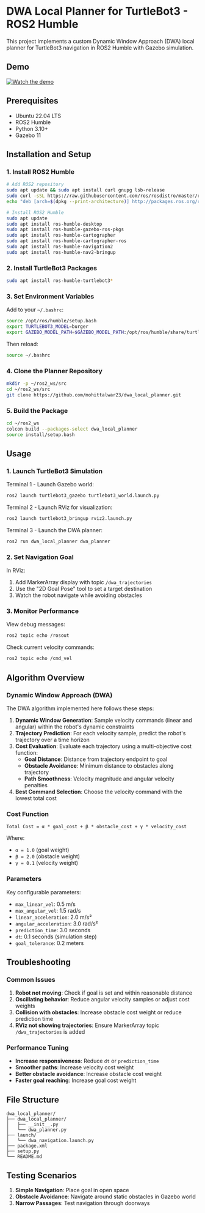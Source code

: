 # DWA Local Planner for TurtleBot3 - ROS2 Humble

This project implements a custom Dynamic Window Approach (DWA) local planner for TurtleBot3 navigation in ROS2 Humble with Gazebo simulation.

## Demo

[![Watch the demo](https://img.youtube.com/vi/4UaUDrEudNM/0.jpg)](https://www.youtube.com/watch?v=4UaUDrEudNM)

## Prerequisites

- Ubuntu 22.04 LTS
- ROS2 Humble
- Python 3.10+
- Gazebo 11

## Installation and Setup

### 1. Install ROS2 Humble

```bash
# Add ROS2 repository
sudo apt update && sudo apt install curl gnupg lsb-release
sudo curl -sSL https://raw.githubusercontent.com/ros/rosdistro/master/ros.asc | sudo apt-key add -
echo "deb [arch=$(dpkg --print-architecture)] http://packages.ros.org/ros2/ubuntu $(lsb_release -cs) main" | sudo tee /etc/apt/sources.list.d/ros2.list > /dev/null

# Install ROS2 Humble
sudo apt update
sudo apt install ros-humble-desktop
sudo apt install ros-humble-gazebo-ros-pkgs
sudo apt install ros-humble-cartographer
sudo apt install ros-humble-cartographer-ros
sudo apt install ros-humble-navigation2
sudo apt install ros-humble-nav2-bringup
```

### 2. Install TurtleBot3 Packages

```bash
sudo apt install ros-humble-turtlebot3*
```

### 3. Set Environment Variables

Add to your `~/.bashrc`:

```bash
source /opt/ros/humble/setup.bash
export TURTLEBOT3_MODEL=burger
export GAZEBO_MODEL_PATH=$GAZEBO_MODEL_PATH:/opt/ros/humble/share/turtlebot3_gazebo/models
```

Then reload:
```bash
source ~/.bashrc
```

### 4. Clone the Planner Repository

```bash
mkdir -p ~/ros2_ws/src
cd ~/ros2_ws/src
git clone https://github.com/mohittalwar23/dwa_local_planner.git

```

### 5. Build the Package

```bash
cd ~/ros2_ws
colcon build --packages-select dwa_local_planner
source install/setup.bash
```

## Usage

### 1. Launch TurtleBot3 Simulation

Terminal 1 - Launch Gazebo world:
```bash
ros2 launch turtlebot3_gazebo turtlebot3_world.launch.py
```

Terminal 2 - Launch RViz for visualization:
```bash
ros2 launch turtlebot3_bringup rviz2.launch.py
```

Terminal 3 - Launch the DWA planner:
```bash
ros2 run dwa_local_planner dwa_planner
```

### 2. Set Navigation Goal

In RViz:
1. Add MarkerArray display with topic `/dwa_trajectories`
2. Use the "2D Goal Pose" tool to set a target destination
3. Watch the robot navigate while avoiding obstacles

### 3. Monitor Performance

View debug messages:
```bash
ros2 topic echo /rosout
```

Check current velocity commands:
```bash
ros2 topic echo /cmd_vel
```

## Algorithm Overview

### Dynamic Window Approach (DWA)

The DWA algorithm implemented here follows these steps:

1. **Dynamic Window Generation**: Sample velocity commands (linear and angular) within the robot's dynamic constraints
2. **Trajectory Prediction**: For each velocity sample, predict the robot's trajectory over a time horizon
3. **Cost Evaluation**: Evaluate each trajectory using a multi-objective cost function:
   - **Goal Distance**: Distance from trajectory endpoint to goal
   - **Obstacle Avoidance**: Minimum distance to obstacles along trajectory
   - **Path Smoothness**: Velocity magnitude and angular velocity penalties
4. **Best Command Selection**: Choose the velocity command with the lowest total cost

### Cost Function

```
Total Cost = α * goal_cost + β * obstacle_cost + γ * velocity_cost
```

Where:
- `α = 1.0` (goal weight)
- `β = 2.0` (obstacle weight) 
- `γ = 0.1` (velocity weight)

### Parameters

Key configurable parameters:
- `max_linear_vel`: 0.5 m/s
- `max_angular_vel`: 1.5 rad/s
- `linear_acceleration`: 2.0 m/s²
- `angular_acceleration`: 3.0 rad/s²
- `prediction_time`: 3.0 seconds
- `dt`: 0.1 seconds (simulation step)
- `goal_tolerance`: 0.2 meters

## Troubleshooting

### Common Issues

1. **Robot not moving**: Check if goal is set and within reasonable distance
2. **Oscillating behavior**: Reduce angular velocity samples or adjust cost weights
3. **Collision with obstacles**: Increase obstacle cost weight or reduce prediction time
4. **RViz not showing trajectories**: Ensure MarkerArray topic `/dwa_trajectories` is added

### Performance Tuning

- **Increase responsiveness**: Reduce `dt` or `prediction_time`
- **Smoother paths**: Increase velocity cost weight
- **Better obstacle avoidance**: Increase obstacle cost weight
- **Faster goal reaching**: Increase goal cost weight

## File Structure

```
dwa_local_planner/
├── dwa_local_planner/
│   ├── __init__.py
│   └── dwa_planner.py
├── launch/
│   └── dwa_navigation.launch.py
├── package.xml
├── setup.py
└── README.md
```

## Testing Scenarios

1. **Simple Navigation**: Place goal in open space
2. **Obstacle Avoidance**: Navigate around static obstacles in Gazebo world
3. **Narrow Passages**: Test navigation through doorways

